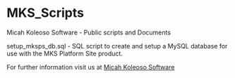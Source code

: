 # MKS_Scripts
Micah Koleoso Software - Public scripts and Documents

setup_mksps_db.sql - SQL script to create and setup a MySQL database for use with the MKS Platform Site product.

For further information visit us at [Micah Koleoso Software](https://www.micahkoleososoftware.com)